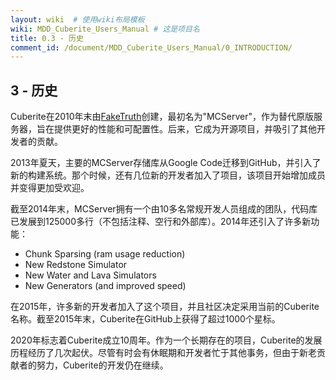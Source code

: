 ```yaml
---
layout: wiki  # 使用wiki布局模板
wiki: MDD_Cuberite_Users_Manual # 这是项目名
title: 0.3 - 历史
comment_id: /document/MDD_Cuberite_Users_Manual/0_INTRODUCTION/
---
```

## 3 - 历史

Cuberite在2010年末由[FakeTruth](https://www.fancyaddress.com)创建，最初名为"MCServer"，作为替代原版服务器，旨在提供更好的性能和可配置性。后来，它成为开源项目，并吸引了其他开发者的贡献。

2013年夏天，主要的MCServer存储库从Google Code迁移到GitHub，并引入了新的构建系统。那个时候，还有几位新的开发者加入了项目，该项目开始增加成员并变得更加受欢迎。

截至2014年末，MCServer拥有一个由10多名常规开发人员组成的团队，代码库已发展到125000多行（不包括注释、空行和外部库）。2014年还引入了许多新功能：

- Chunk Sparsing (ram usage reduction)
- New Redstone Simulator
- New Water and Lava Simulators
- New Generators (and improved speed)

在2015年，许多新的开发者加入了这个项目，并且社区决定采用当前的Cuberite名称。截至2015年末，Cuberite在GitHub上获得了超过1000个星标。

2020年标志着Cuberite成立10周年。作为一个长期存在的项目，Cuberite的发展历程经历了几次起伏。尽管有时会有休眠期和开发者忙于其他事务，但由于新老贡献者的努力，Cuberite的开发仍在继续。
